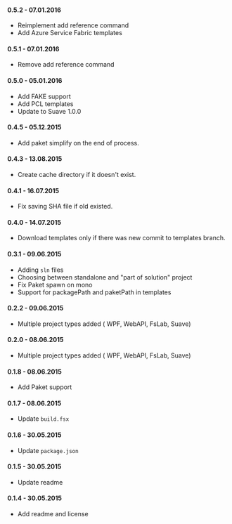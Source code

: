 #### 0.5.2 - 07.01.2016
* Reimplement add reference command
* Add Azure Service Fabric templates

#### 0.5.1 - 07.01.2016
* Remove add reference command

#### 0.5.0 - 05.01.2016
* Add FAKE support
* Add PCL templates
* Update to Suave 1.0.0

#### 0.4.5 - 05.12.2015
* Add paket simplify on the end of process.

#### 0.4.3 - 13.08.2015
* Create cache directory if it doesn't exist.

#### 0.4.1 - 16.07.2015
* Fix saving SHA file if old existed.

#### 0.4.0 - 14.07.2015
* Download templates only if there was new commit to templates branch.

#### 0.3.1 - 09.06.2015
* Adding `sln` files
* Choosing between standalone and "part of solution" project
* Fix Paket spawn on mono
* Support for packagePath and paketPath in templates

#### 0.2.2 - 09.06.2015
* Multiple project types added ( WPF, WebAPI, FsLab, Suave)

#### 0.2.0 - 08.06.2015
* Multiple project types added ( WPF, WebAPI, FsLab, Suave)

#### 0.1.8 - 08.06.2015
* Add Paket support

#### 0.1.7 - 08.06.2015
* Update `build.fsx`

#### 0.1.6 - 30.05.2015
* Update `package.json`

#### 0.1.5 - 30.05.2015
* Update readme

#### 0.1.4 - 30.05.2015
* Add readme and license

